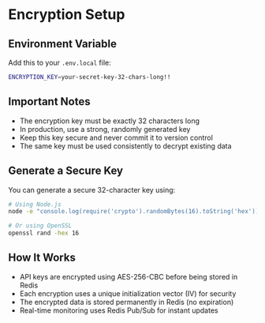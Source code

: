 # Encryption Setup

## Environment Variable

Add this to your `.env.local` file:

```bash
ENCRYPTION_KEY=your-secret-key-32-chars-long!!
```

## Important Notes

- The encryption key must be exactly 32 characters long
- In production, use a strong, randomly generated key
- Keep this key secure and never commit it to version control
- The same key must be used consistently to decrypt existing data

## Generate a Secure Key

You can generate a secure 32-character key using:

```bash
# Using Node.js
node -e "console.log(require('crypto').randomBytes(16).toString('hex'))"

# Or using OpenSSL
openssl rand -hex 16
```

## How It Works

- API keys are encrypted using AES-256-CBC before being stored in Redis
- Each encryption uses a unique initialization vector (IV) for security
- The encrypted data is stored permanently in Redis (no expiration)
- Real-time monitoring uses Redis Pub/Sub for instant updates
